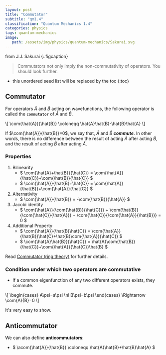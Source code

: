 ```yaml
---
layout: post
title: "Commutator"
subtitle: "qm1.4"
classification: "Quantum Mechanics 1.4"
categories: physics
tags: quantum-mechanics
image:
   path: /assets/img/physics/quantum-mechanics/Sakurai.svg
---
```


from J.J. Sakurai
{:.figcaption}

> Commutators not only imply the non-commutativity of operators. You should look further.

<!--more-->
* this unordered seed list will be replaced by the toc
{:toc}

## Commutator

For operators $\hat{A}$ and $\hat{B}$ acting on wavefunctions,
the following operator is called the **`commutator`** of $\hat{A}$ and $\hat{B}$.

\\[
\com{\hat{A}}{\hat{B}} \coloneqq \hat{A}\hat{B}-\hat{B}\hat{A}
\\]

If $\com{\hat{A}}{\hat{B}}=0$, we say that, $\hat{A}$ and $\hat{B}$ ***commute***.
In other words, there is no difference between the result of acting $\hat{A}$ after acting $\hat{B}$,
and the result of acting $\hat{B}$ after acting $\hat{A}$.

### Properties
1. Bilinearity
   * $ \com{\hat{A}+\hat{B}}{\hat{C}} = \com{\hat{A}}{\hat{C}}+\com{\hat{B}}{\hat{C}} $
   * $ \com{\hat{A}}{\hat{B}+\hat{C}} = \com{\hat{A}}{\hat{B}}+\com{\hat{A}}{\hat{C}} $
2. Alternativity
   * $ \com{\hat{A}}{\hat{B}} = -\com{\hat{B}}{\hat{A}} $
3. Jacobi identity
   * $ \com{\hat{A}}{\com{\hat{B}}{\hat{C}}} + \com{\hat{B}}{\com{\hat{C}}{\hat{A}}} + 
\com{\hat{C}}{\com{\hat{A}}{\hat{B}}} = 0 $
4. Additional Property
   * $ \com{\hat{A}}{\hat{B}\hat{C}} = \com{\hat{A}}{\hat{B}}\hat{C}+\hat{B}\com{\hat{A}}{\hat{C}} $
   * $ \com{\hat{A}\hat{B}}{\hat{C}} = \hat{A}\com{\hat{B}}{\hat{C}}+\com{\hat{A}}{\hat{C}}\hat{B} $

Read [Commutator (ring theory)](https://en.wikipedia.org/wiki/Commutator) for further details.


### Condition under which two operators are commutative

* If a common eigenfunction of any two different operators exists, they commute.

\\[ \begin{cases}
A\psi=a\psi \nl
B\psi=b\psi
\end{cases} \Rightarrow \com{A}{B}=0
\\]

It's very easy to show.

## Anticommutator

We can also define **anticommutators**:

* $ \acom{\hat{A}}{\hat{B}} \coloneqq \hat{A}\hat{B}+\hat{B}\hat{A} $